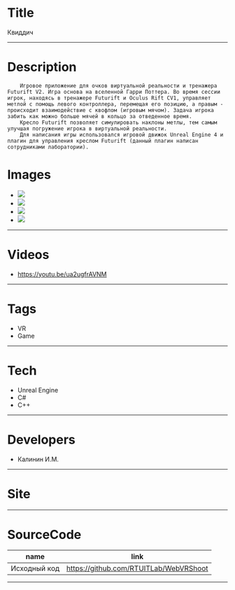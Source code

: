 # Title
Квиддич

---

# Description

        Игровое приложение для очков виртуальной реальности и тренажера Futurift V2. Игра основа на вселенной Гарри Поттера. Во время сессии игрок, находясь в тренажере Futurift и Oculus Rift CV1, управляет метлой с помощь левого контроллера, перемещая его позицию, а правым - происходит взаимодействие с квофлом (игровым мячом). Задача игрока забить как можно больше мячей в кольцо за отведенное время.
        Кресло Futurift позволяет симулировать наклоны метлы, тем самым улучшая погружение игрока в виртуальной реальности.
        Для написания игры использовался игровой движок Unreal Engine 4 и плагин для управления креслом Futurift (данный плагин написан сотрудниками лаборатории).

# Images
* ![](https://files.rtuitlab.ru/landing_src/kvidich/1.png)
* ![](https://files.rtuitlab.ru/landing_src/kvidich/2.png)
* ![](https://files.rtuitlab.ru/landing_src/kvidich/3.png)
* ![](https://files.rtuitlab.ru/landing_src/kvidich/4.png)
---

# Videos

* https://youtu.be/ua2ugfrAVNM
---

# Tags
* VR
* Game
---
# Tech
* Unreal Engine
* С#
* C++
---
# Developers
* Калинин И.М.
---
# Site
---
# SourceCode
| name                         | link                                      |
| ---------------------------- | ----------------------------------------- |
| Исходный код                 | https://github.com/RTUITLab/WebVRShoot    |
---
